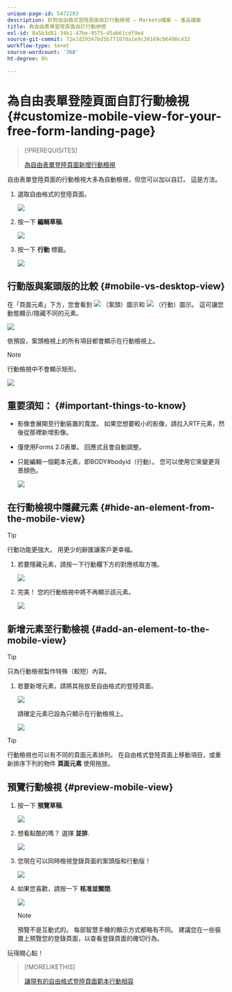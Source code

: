 ```yaml
---
unique-page-id: 5472283
description: 針對自由格式登陸頁面自訂行動檢視 — Marketo檔案 — 產品檔案
title: 為自由表單登陸頁面自訂行動檢視
exl-id: 8a5b3d81-34b1-47be-9575-d5ab61cdf9e4
source-git-commit: 72e1d29347bd5b77107da1e9c30169cb6490c432
workflow-type: tm+mt
source-wordcount: '368'
ht-degree: 0%

---
```


# 為自由表單登陸頁面自訂行動檢視 {#customize-mobile-view-for-your-free-form-landing-page}

>[!PREREQUISITES]
>
>[為自由表單登陸頁面新增行動檢視](/help/marketo/product-docs/demand-generation/landing-pages/free-form-landing-pages/add-a-mobile-view-for-your-free-form-landing-page.md)

自由表單登陸頁面的行動檢視大多為自動檢視，但您可以加以自訂。 這是方法。

1. 選取自由格式的登陸頁面。

   ![](assets/selectlandingapge.jpg)

1. 按一下 **編輯草稿**.

   ![](assets/image2015-1-22-18-3a33-3a12.png)

1. 按一下 **行動** 標籤。

   ![](assets/image2015-1-22-18-3a31-3a40.png)

## 行動版與案頭版的比較 {#mobile-vs-desktop-view}

在「頁面元素」下方，您會看到 ![](assets/image2015-1-22-18-3a39-3a53.png) （案頭）圖示和 ![](assets/image2015-1-22-18-3a40-3a31.png) （行動）圖示。 這可讓您動態顯示/隱藏不同的元素。

![](assets/image2015-5-21-15-3a9-3a34.png)

依預設，案頭檢視上的所有項目都會顯示在行動檢視上。

>[!NOTE]
>
>行動檢視中不會顯示矩形。

![](assets/image2015-5-21-15-3a12-3a2.png)

## 重要須知： {#important-things-to-know}

* 影像會展開至行動裝置的寬度。 如果您想要較小的影像，請拉入RTF元素，然後從那裡新增影像。
* 僅使用Forms 2.0表單。 回應式且會自動調整。
* 只能編輯一個範本元素，即BODY#bodyid（行動）。 您可以使用它來變更背景顏色。

   ![](assets/image2015-5-21-15-3a15-3a47.png)

## 在行動檢視中隱藏元素 {#hide-an-element-from-the-mobile-view}

>[!TIP]
>
>行動功能更強大。 用更少的辭匯讓客戶更幸福。

1. 若要隱藏元素，請按一下行動欄下方的對應核取方塊。

   ![](assets/image2015-5-21-15-3a28-3a17.png)

1. 完美！ 您的行動檢視中將不再顯示該元素。

   ![](assets/image2015-5-21-15-3a30-3a17.png)

## 新增元素至行動檢視 {#add-an-element-to-the-mobile-view}

>[!TIP]
>
>只為行動檢視製作特殊（較短）內容。

1. 若要新增元素，請將其拖放至自由格式的登陸頁面。

   ![](assets/image2015-5-21-15-3a32-3a22.png)

   請確定元素已設為只顯示在行動檢視上。

   ![](assets/image2015-5-21-15-3a35-3a29.png)

>[!TIP]
>
>行動檢視也可以有不同的頁面元素排列。 在自由格式登陸頁面上移動項目，或重新排序下列的物件 **頁面元素** 使用拖放。

## 預覽行動檢視 {#preview-mobile-view}

1. 按一下 **預覽草稿**.

   ![](assets/image2015-5-21-15-3a36-3a35.png)

1. 想看點酷的嗎？ 選擇 **並排**.

   ![](assets/image2015-1-22-20-3a2-3a15.png)

1. 您現在可以同時檢視登錄頁面的案頭版和行動版！

   ![](assets/image2015-1-22-20-3a3-3a22.png)

1. 如果您喜歡，請按一下 **核准並關閉**.

   ![](assets/image2015-1-22-20-3a5-3a36.png)

   >[!NOTE]
   >
   >預覽不是互動式的。 每部智慧手機的顯示方式都略有不同。 建議您在一些裝置上預覽您的登錄頁面，以查看登錄頁面的確切行為。

玩得開心點！

>[!MORELIKETHIS]
>
>[讓現有的自由格式登陸頁面範本行動相容](/help/marketo/product-docs/demand-generation/landing-pages/landing-page-templates/make-an-existing-free-form-landing-page-template-mobile-compatible.md)

